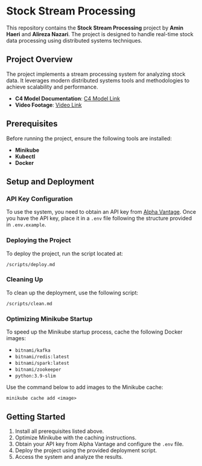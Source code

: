 # Stock Stream Processing

This repository contains the **Stock Stream Processing** project by **Amin Haeri** and **Alireza Nazari**. The project is designed to handle real-time stock data processing using distributed systems techniques.

## Project Overview

The project implements a stream processing system for analyzing stock data. It leverages modern distributed systems tools and methodologies to achieve scalability and performance.

- **C4 Model Documentation**: [C4 Model Link](https://s.icepanel.io/qIhYcBpM0jN50I/DX37)
- **Video Footage**: [Video Link](https://drive.google.com/file/d/1w2S0W5Zxqcf71tBmCjnsGT-oCJRSxTVE/view?usp=sharing)

## Prerequisites

Before running the project, ensure the following tools are installed:

- **Minikube**
- **Kubectl**
- **Docker**

## Setup and Deployment

### API Key Configuration
To use the system, you need to obtain an API key from [Alpha Vantage](https://www.alphavantage.co/support/#api-key). Once you have the API key, place it in a `.env` file following the structure provided in `.env.example`.

### Deploying the Project
To deploy the project, run the script located at:
```
/scripts/deploy.md
```

### Cleaning Up
To clean up the deployment, use the following script:
```
/scripts/clean.md
```

### Optimizing Minikube Startup
To speed up the Minikube startup process, cache the following Docker images:

- `bitnami/kafka`
- `bitnami/redis:latest`
- `bitnami/spark:latest`
- `bitnami/zookeeper`
- `python:3.9-slim`

Use the command below to add images to the Minikube cache:
```
minikube cache add <image>
```

## Getting Started

1. Install all prerequisites listed above.
2. Optimize Minikube with the caching instructions.
3. Obtain your API key from Alpha Vantage and configure the `.env` file.
4. Deploy the project using the provided deployment script.
5. Access the system and analyze the results.

